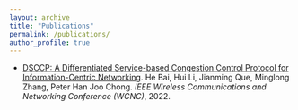 ```yaml
---
layout: archive
title: "Publications"
permalink: /publications/
author_profile: true
---
```


- [DSCCP: A Differentiated Service-based Congestion Control Protocol for Information-Centric Networking](https://ieeexplore.ieee.org/abstract/document/9771825/). He Bai, Hui Li, Jianming Que, Minglong Zhang, Peter Han Joo Chong. *IEEE Wireless Communications and Networking Conference (WCNC)*, 2022.


